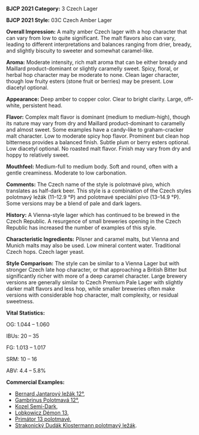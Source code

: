 <b>BJCP 2021 Category:</b> 3 Czech Lager

<b>BJCP 2021 Style:</b> 03C Czech Amber Lager

<b>Overall Impression:</b> A malty amber Czech lager with a hop
character that can vary from low to quite significant. The malt
flavors also can vary, leading to different interpretations and
balances ranging from drier, bready, and slightly biscuity to
sweeter and somewhat caramel-like.

<b>Aroma:</b> Moderate intensity, rich malt aroma that can be
either bready and Maillard product-dominant or slightly
caramelly sweet. Spicy, floral, or herbal hop character may be
moderate to none. Clean lager character, though low fruity
esters (stone fruit or berries) may be present. Low diacetyl
optional.

<b>Appearance:</b> Deep amber to copper color. Clear to bright
clarity. Large, off-white, persistent head.

<b>Flavor:</b> Complex malt flavor is dominant (medium to
medium-high), though its nature may vary from dry and
Maillard product-dominant to caramelly and almost sweet.
Some examples have a candy-like to graham-cracker malt
character. Low to moderate spicy hop flavor. Prominent but
clean hop bitterness provides a balanced finish. Subtle plum or
berry esters optional. Low diacetyl optional. No roasted malt
flavor. Finish may vary from dry and hoppy to relatively sweet.

<b>Mouthfeel:</b> Medium-full to medium body. Soft and round,
often with a gentle creaminess. Moderate to low carbonation.

<b>Comments:</b> The Czech name of the style is polotmavé pivo,
which translates as half-dark beer. This style is a combination
of the Czech styles polotmavý ležák (11–12.9 °P) and
polotmavé speciální pivo (13–14.9 °P). Some versions may be a
blend of pale and dark lagers.

<b>History:</b> A Vienna-style lager which has continued to be
brewed in the Czech Republic. A resurgence of small breweries
opening in the Czech Republic has increased the number of
examples of this style.

<b>Characteristic Ingredients:</b> Pilsner and caramel malts, but
Vienna and Munich malts may also be used. Low mineral
content water. Traditional Czech hops. Czech lager yeast.

<b>Style Comparison:</b> The style can be similar to a Vienna
Lager but with stronger Czech late hop character, or that
approaching a British Bitter but significantly richer with more
of a deep caramel character. Large brewery versions are
generally similar to Czech Premium Pale Lager with slightly
darker malt flavors and less hop, while smaller breweries often
make versions with considerable hop character, malt
complexity, or residual sweetness.

<b>Vital Statistics:</b>

OG: 1.044 – 1.060

IBUs: 20 – 35

FG: 1.013 – 1.017

SRM: 10 – 16

ABV: 4.4 – 5.8%

<b>Commercial Examples:</b>
- [Bernard Jantarový ležák 12°](https://untappd.com/b/bernard-family-brewery-amber-lager-jantarovy-lezak/461769),
- [Gambrinus Polotmavá 12°](https://untappd.com/b/plzensky-prazdroj-gambrinus-polotmava-12/1407132),
- [Kozel Semi-Dark](https://untappd.com/b/pivovar-velke-popovice-kozel-rezany-11-polotmavy/1496847),
- [Lobkowicz Démon 13](https://untappd.com/b/pivovary-lobkowicz-demon/70987),
- [Primátor 13 polotmavé](https://untappd.com/b/primator-13-polotmave/72045),
- [Strakonický Dudák Klostermann polotmavý ležák](https://untappd.com/b/pivovar-strakonice-klostermann-polotmavy-lezak/380127).

